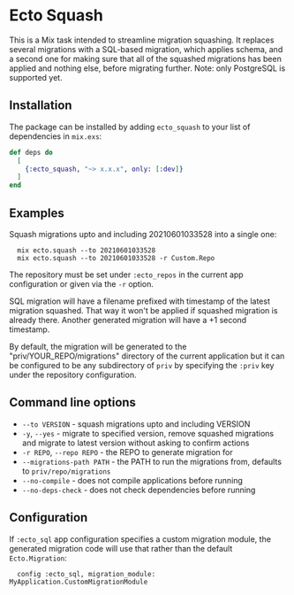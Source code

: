 # Ecto Squash

This is a Mix task intended to streamline migration squashing. It replaces
several migrations with a SQL-based migration, which applies schema, and
a second one for making sure that all of the squashed migrations has been
applied and nothing else, before migrating further.
Note: only PostgreSQL is supported yet.

## Installation

The package can be installed by adding `ecto_squash` to your list of
dependencies in `mix.exs`:

```elixir
def deps do
  [
    {:ecto_squash, "~> x.x.x", only: [:dev]}
  ]
end
```

## Examples

Squash migrations upto and including 20210601033528 into a single one:

      mix ecto.squash --to 20210601033528
      mix ecto.squash --to 20210601033528 -r Custom.Repo

The repository must be set under `:ecto_repos` in the
current app configuration or given via the `-r` option.

SQL migration will have a filename prefixed with timestamp of the latest
migration squashed. That way it won't be applied if squashed migration is
already there. Another generated migration will have a +1 second
timestamp.

By default, the migration will be generated to the
"priv/YOUR_REPO/migrations" directory of the current application
but it can be configured to be any subdirectory of `priv` by
specifying the `:priv` key under the repository configuration.

## Command line options

* `--to VERSION` - squash migrations upto and including VERSION
* `-y`, `--yes` - migrate to specified version, remove squashed migrations
and migrate to latest version without asking to confirm actions
* `-r REPO`, `--repo REPO` - the REPO to generate migration for
* `--migrations-path PATH` - the PATH to run the migrations from,
  defaults to `priv/repo/migrations`
* `--no-compile` - does not compile applications before running
* `--no-deps-check` - does not check dependencies before running

## Configuration

If `:ecto_sql` app configuration specifies a custom migration module,
the generated migration code will use that rather than the default
`Ecto.Migration`:

      config :ecto_sql, migration_module: MyApplication.CustomMigrationModule
